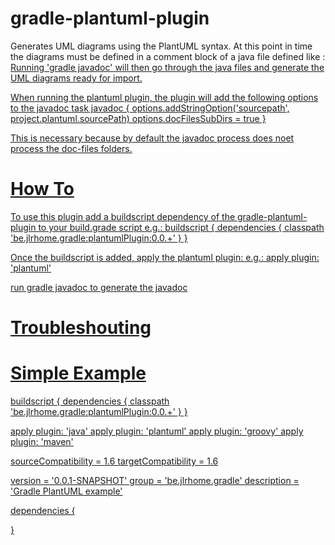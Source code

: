 gradle-plantuml-plugin
======================

Generates UML diagrams using the PlantUML syntax.
At this point in time the diagrams must be defined in a comment block of a java file defined like :
    <a href=http://plantuml.sourceforge.net/javadoc.html/>
Running 'gradle javadoc' will then go through the java files and generate the UML diagrams ready for
import.

When running the plantuml plugin, the plugin will add the following options to the javadoc task
    javadoc {
        options.addStringOption('sourcepath', project.plantuml.sourcePath)
        options.docFilesSubDirs = true
    }

This is necessary because by default the javadoc process does noet process the doc-files folders.

How To
======
To use this plugin add a buildscript dependency of the gradle-plantuml-plugin to your build.grade script
e.g.: buildscript {
          dependencies {
              classpath 'be.jlrhome.gradle:plantumlPlugin:0.0.+'
          }
      }

Once the buildscript is added, apply the plantuml plugin:
e.g.: apply plugin: 'plantuml'

run gradle javadoc to generate the javadoc


Troubleshouting
================

Simple Example
==============

buildscript {
    dependencies {
        classpath 'be.jlrhome.gradle:plantumlPlugin:0.0.+'
    }
}

apply plugin: 'java'
apply plugin: 'plantuml'
apply plugin: 'groovy'
apply plugin: 'maven'

sourceCompatibility = 1.6
targetCompatibility = 1.6

version = '0.0.1-SNAPSHOT'
group = 'be.jlrhome.gradle'
description = 'Gradle PlantUML example'

dependencies {

}